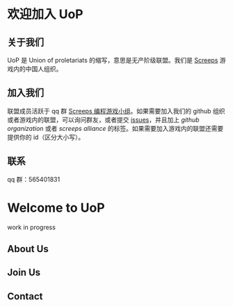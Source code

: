 # 欢迎加入 UoP

## 关于我们

UoP 是 Union of proletariats 的缩写，意思是无产阶级联盟。我们是 [Screeps](https://screeps.com) 游戏内的中国人组织。

## 加入我们

联盟成员活跃于 qq 群 [Screeps 编程游戏小组](https://shang.qq.com/wpa/qunwpa?idkey=8d9a9245519f3ecc94b23fbdada6d6479d8a3330071e0d44f372bb63a372a083)。如果需要加入我们的 github 组织或者游戏内的联盟，可以询问群友，或者提交 [issues](https://github.com/UoP-screeps/index/issues)，并且加上 *github organization* 或者 *screeps alliance* 的标签。如果需要加入游戏内的联盟还需要提供你的 id（区分大小写）。

## 联系

qq 群：565401831

# Welcome to UoP

work in progress

## About Us

## Join Us

## Contact
